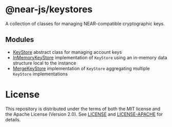 # @near-js/keystores

A collection of classes for managing NEAR-compatible cryptographic keys.

## Modules

- [KeyStore](https://github.com/near/near-api-js/blob/master/packages/keystores/src/keystore.ts) abstract class for managing account keys
- [InMemoryKeyStore](https://github.com/near/near-api-js/blob/master/packages/keystores/src/in_memory_key_store.ts) implementation of `KeyStore` using an in-memory data structure local to the instance
- [MergeKeyStore](https://github.com/near/near-api-js/blob/master/packages/keystores/src/merge_key_store.ts) implementation of `KeyStore` aggregating multiple `KeyStore` implementations

# License

This repository is distributed under the terms of both the MIT license and the Apache License (Version 2.0).
See [LICENSE](https://github.com/near/near-api-js/blob/master/LICENSE) and [LICENSE-APACHE](https://github.com/near/near-api-js/blob/master/LICENSE-APACHE) for details.
